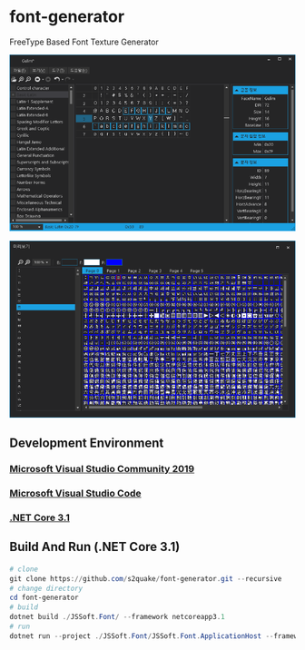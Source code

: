 # font-generator

FreeType Based Font Texture Generator

![main](./image01.png)

![preview](./image02.png)

## Development Environment

### [Microsoft Visual Studio Community 2019](https://visualstudio.microsoft.com/ko/downloads/)

### [Microsoft Visual Studio Code](https://code.visualstudio.com/)

### [.NET Core 3.1](https://dotnet.microsoft.com/download/dotnet-core/3.1)

## Build And Run (.NET Core 3.1)

```powershell
# clone
git clone https://github.com/s2quake/font-generator.git --recursive
# change directory
cd font-generator
# build
dotnet build ./JSSoft.Font/ --framework netcoreapp3.1
# run
dotnet run --project ./JSSoft.Font/JSSoft.Font.ApplicationHost --framework netcoreapp3.1
```
